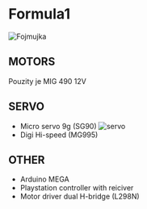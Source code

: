 # Formula1
![Fojmujka](https://github.com/MaDProjekt/Formula1/assets/157323137/8dad3aba-e52c-4f63-93fc-d78f80099d52)
## MOTORS
Pouzity je MIG 490 12V
## SERVO
- Micro servo 9g (SG90)
![servo](https://github.com/MaDProjekt/Formula1/assets/157323137/1339c319-68a8-4095-a11d-e7a89243e4f1)
- Digi Hi-speed (MG995)
## OTHER
- Arduino MEGA
- Playstation controller with reiciver
- Motor driver dual H-bridge (L298N)

  
